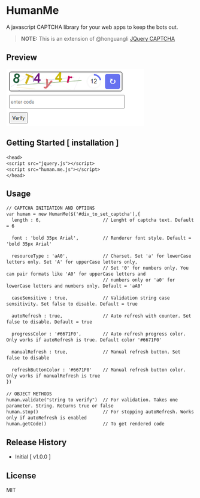 # HumanMe
A javascript CAPTCHA library for your web apps to keep the bots out.

> **NOTE:** This is an extension of @honguangli [ JQuery CAPTCHA ](https://github.com/honguangli/jquery-captcha)

## Preview
![](preview.png)

## Getting Started [ installation ]
```
<head>
<script src="jquery.js"></script>
<script src="human.me.js"></script>
</head>
```
## Usage
```
// CAPTCHA INITIATION AND OPTIONS
var human = new HumanMe($('#div_to_set_captcha'),{
  length : 6,                       // Lenght of captcha text. Default = 6

  font : 'bold 35px Arial',         // Renderer font style. Default = 'bold 35px Arial'

  resourceType : 'aA0',             // Charset. Set 'a' for lowerCase letters only. Set 'A' for upperCase letters only,
                                    // Set '0' for numbers only. You can pair formats like 'A0' for upperCase letters and
                                    // numbers only or 'a0' for lowerCase letters and numbers only. Default = 'aA0'

  caseSensitive : true,             // Validation string case sensitivity. Set false to disable. Default = true

  autoRefresh : true,               // Auto refresh with counter. Set false to disable. Default = true

  progressColor : '#6671F0',        // Auto refresh progress color. Only works if autoRefresh is true. Default color '#6671F0'

  manualRefresh : true,             // Manual refresh button. Set false to disable

  refreshButtonColor : '#6671F0'    // Manual refresh button color. Only works if manualRefresh is true
})

// OBJECT METHODS
human.validate("string to verify")  // For validation. Takes one parameter. String. Returns true or false
human.stop()                        // For stopping autoRefresh. Works only if autoRefresh is enabled
human.getCode()                     // To get rendered code
```
## Release History
*  Initial [ v1.0.0 ]

## License
MIT
